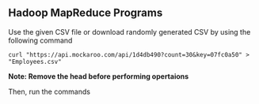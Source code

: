 ## Hadoop MapReduce Programs

Use the given CSV file or download randomly generated CSV by using the following command

```
curl "https://api.mockaroo.com/api/1d4db490?count=30&key=07fc0a50" > "Employees.csv"
```

**Note: Remove the head before performing opertaions**

Then, run the commands